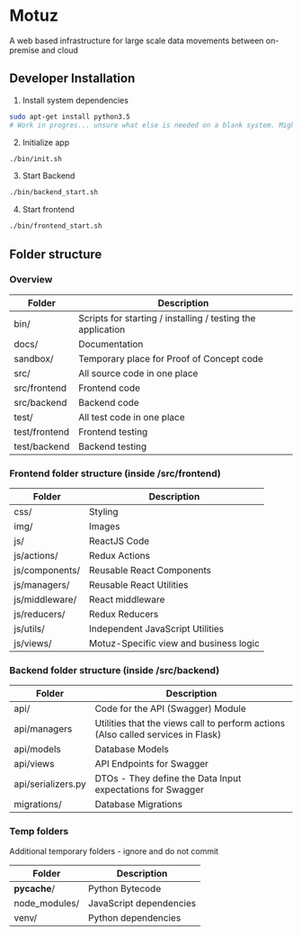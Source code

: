 # Motuz

A web based infrastructure for large scale data movements between on-premise and cloud

## Developer Installation

1. Install system dependencies

```bash
sudo apt-get install python3.5
# Work in progres... unsure what else is needed on a blank system. Might use docker soon
```

2. Initialize app

```bash
./bin/init.sh
```

3. Start Backend

```bash
./bin/backend_start.sh
```

4. Start frontend

```bash
./bin/frontend_start.sh
```

## Folder structure


### Overview

| Folder | Description |
| --- | --- |
| bin/ | Scripts for starting / installing / testing the application |
| docs/ | Documentation |
| sandbox/ | Temporary place for Proof of Concept code |
| src/ | All source code in one place |
| src/frontend | Frontend code |
| src/backend | Backend code |
| test/ | All test code in one place |
| test/frontend | Frontend testing |
| test/backend | Backend testing |


### Frontend folder structure (inside /src/frontend)

| Folder | Description |
| --- | --- |
| css/ | Styling |
| img/ | Images |
| js/ | ReactJS Code |
| js/actions/ | Redux Actions |
| js/components/ | Reusable React Components |
| js/managers/ | Reusable React Utilities |
| js/middleware/ | React middleware |
| js/reducers/ | Redux Reducers |
| js/utils/ | Independent JavaScript Utilities |
| js/views/ | Motuz-Specific view and business logic |


### Backend folder structure (inside /src/backend)

| Folder | Description |
| --- | --- |
| api/ | Code for the API (Swagger) Module |
| api/managers | Utilities that the views call to perform actions (Also called services in Flask) |
| api/models | Database Models |
| api/views | API Endpoints for Swagger |
| api/serializers.py | DTOs - They define the Data Input expectations for Swagger |
| migrations/ | Database Migrations |


### Temp folders

Additional temporary folders - ignore and do not commit

| Folder | Description |
| --- | --- |
| __pycache__/ | Python Bytecode |
| node_modules/ | JavaScript dependencies |
| venv/ | Python dependencies |
